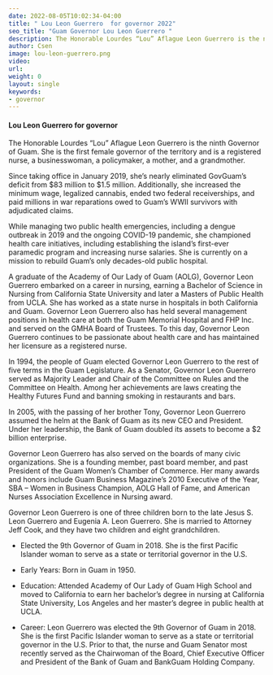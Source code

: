 ```yaml
---
date: 2022-08-05T10:02:34-04:00
title: " Lou Leon Guerrero  for governor 2022"
seo_title: "Guam Governor Lou Leon Guerrero "
description: The Honorable Lourdes “Lou” Aflague Leon Guerrero is the ninth Governor of Guam. 
author: Csen
image: lou-leon-guerrero.png
video:
url: 
weight: 0
layout: single
keywords:
- governor 
---
```


#### Lou Leon Guerrero  for governor 
The Honorable Lourdes “Lou” Aflague Leon Guerrero is the ninth Governor of Guam. She is the first female governor of the territory and is a registered nurse, a businesswoman, a policymaker, a mother, and a grandmother.  

Since taking office in January 2019, she’s nearly eliminated GovGuam’s deficit from $83 million to $1.5 million. Additionally, she increased the minimum wage, legalized cannabis, ended two federal receiverships, and paid millions  in war reparations owed to Guam’s WWII survivors with adjudicated claims.  

While managing two public health emergencies, including a dengue outbreak in 2019 and the ongoing COVID-19  pandemic, she championed health care initiatives, including establishing the island’s  first-ever paramedic program and  increasing nurse salaries. She is currently on a mission to rebuild Guam’s only decades-old public hospital.  

A graduate of the Academy of Our Lady of Guam (AOLG), Governor Leon Guerrero embarked on a career in nursing, earning a Bachelor of Science in Nursing from California State University and later a Masters of Public Health from  UCLA. She has worked as a state nurse in hospitals in both California and Guam. Governor Leon Guerrero also has  held several management positions in health care at both the Guam Memorial Hospital and FHP Inc. and served on the GMHA Board of Trustees. To this day, Governor Leon Guerrero continues to be passionate about health care and has maintained her licensure as a registered nurse. 

In 1994, the people of Guam elected Governor Leon Guerrero to the rest of five terms in the Guam Legislature. As a  Senator, Governor Leon Guerrero served as Majority Leader and Chair of the Committee on Rules and the Committee on Health. Among her achievements are laws creating the Healthy Futures Fund and banning smoking in restaurants and bars. 

In 2005, with the passing of her brother Tony, Governor Leon Guerrero assumed the helm at the Bank of Guam as its new CEO and President. Under her leadership, the Bank of Guam doubled its assets to become a $2 billion enterprise.  

Governor Leon Guerrero has also served on the boards of many civic organizations. She is a founding member, past board member, and past President of the Guam Women’s Chamber of Commerce. Her many awards and honors include Guam Business Magazine’s 2010 Executive of the Year, SBA – Women in Business Champion, AOLG Hall of Fame, and American Nurses Association Excellence in Nursing award. 

Governor Leon Guerrero is one of three children born to the late Jesus S. Leon Guerrero and Eugenia A. Leon Guerrero. She is married to Attorney Jeff Cook, and they have two children and eight grandchildren.

- Elected the 9th Governor of Guam in 2018. She is the first Pacific Islander woman to serve as a state or territorial governor in the U.S.

- Early Years: Born in Guam in 1950.

- Education: Attended Academy of Our Lady of Guam High School and moved to California to earn her bachelor’s degree in nursing at California State University, Los Angeles and her master’s degree in public health at UCLA.

- Career: Leon Guerrero was elected the 9th Governor of Guam in 2018. She is the first Pacific Islander woman to serve as a state or territorial governor in the U.S. Prior to that, the nurse and Guam Senator most recently served as the Chairwoman of the Board, Chief Executive Officer and President of the Bank of Guam and BankGuam Holding Company.